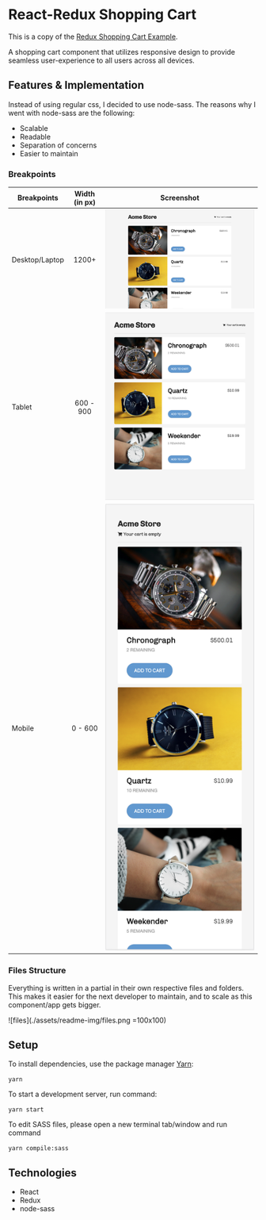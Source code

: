 # React-Redux Shopping Cart
This is a copy of the [Redux Shopping Cart Example](https://github.com/reactjs/redux/tree/master/examples/shopping-cart).

A shopping cart component that utilizes responsive design to provide seamless user-experience to all users across all devices.

## Features & Implementation
Instead of using regular css, I decided to use node-sass. The reasons why I went with node-sass are the following:
+ Scalable
+ Readable
+ Separation of concerns
+ Easier to maintain

### Breakpoints
| Breakpoints       | Width (in px) | Screenshot   |
| ----------------- |:-------------:| ------------ |
| Desktop/Laptop    | 1200+         | ![desktop](./assets/readme-img/Desktop.png) |
| Tablet            | 600 - 900     | ![tablet](./assets/readme-img/Tablet.png)   |
| Mobile            | 0 - 600       | ![mobile](./assets/readme-img/Mobile.png)   |



### Files Structure
Everything is written in a partial in their own respective files and folders. This makes it easier for the next developer to maintain, and to scale as this component/app gets bigger.

![files](./assets/readme-img/files.png =100x100)

## Setup
To install dependencies, use the package manager [Yarn](https://yarnpkg.com/en/):
```
yarn
```

To start a development server, run command:
```
yarn start
```

To edit SASS files, please open a new terminal tab/window and run command
```
yarn compile:sass
```

## Technologies
+ React
+ Redux
+ node-sass





